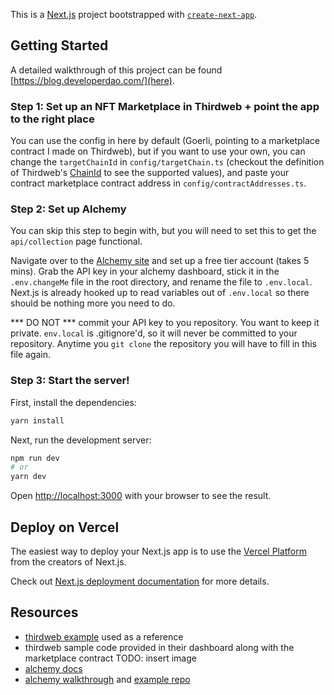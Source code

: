This is a [Next.js](https://nextjs.org/) project bootstrapped with [`create-next-app`](https://github.com/vercel/next.js/tree/canary/packages/create-next-app).

## Getting Started
A detailed walkthrough of this project can be found [https://blog.developerdao.com/](here).

### Step 1: Set up an NFT Marketplace in Thirdweb + point the app to the right place
You can use the config in here by default (Goerli, pointing to a marketplace contract I made on Thirdweb), but if you want to use your own,
you can change the `targetChainId` in `config/targetChain.ts` (checkout the definition of Thirdweb's [ChainId](https://github.com/thirdweb-dev/react/blob/77e30702d7938723486453e7383257028ed18c98/src/constants/chain.ts) to see the supported values),
and paste your contract marketplace contract address in `config/contractAddresses.ts`.

### Step 2: Set up Alchemy
You can skip this step to begin with, but you will need to set this to get the `api/collection` page functional.

Navigate over to the [Alchemy site](https://www.alchemy.com/) and set up a free tier account (takes 5 mins).
Grab the API key in your alchemy dashboard, stick it in the `.env.changeMe` file in the root directory, and rename the file to `.env.local`.
Next.js is already hooked up to read variables out of `.env.local` so there should be nothing more you need to do.

*** DO NOT *** commit your API key to you repository. You want to keep it private. `env.local` is .gitignore'd, so it will never be committed to your repository.
Anytime you `git clone` the repository you will have to fill in this file again.

### Step 3: Start the server!
First, install the dependencies:

```bash
yarn install
```

Next, run the development server:

```bash
npm run dev
# or
yarn dev
```

Open [http://localhost:3000](http://localhost:3000) with your browser to see the result.


## Deploy on Vercel

The easiest way to deploy your Next.js app is to use the [Vercel Platform](https://vercel.com/new?utm_medium=default-template&filter=next.js&utm_source=create-next-app&utm_campaign=create-next-app-readme) from the creators of Next.js.

Check out [Next.js deployment documentation](https://nextjs.org/docs/deployment) for more details.


## Resources
- [thirdweb example](https://marketplace.thirdweb-example.com/) used as a reference
- thirdweb sample code provided in their dashboard along with the marketplace contract TODO: insert image
- [alchemy docs](https://docs.alchemy.com/alchemy/sdk/alchemy-sdk-quickstart)
- [alchemy walkthrough](https://www.youtube.com/watch?v=YehktV6LSqw) and [example repo](https://github.com/alchemyplatform/Build-Your-NFT-Explorer)
